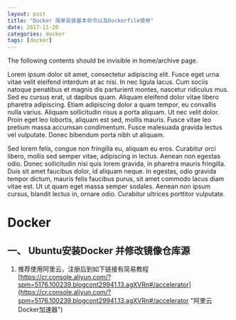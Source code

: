 ```yaml
---
layout: post
title: "Docker 简单安装基本命令以及Dockerfile使用"
date: 2017-11-20
categories: docker
tags: [docker]
---
```



The following contents should be invisible in home/archive page.

<!-- more -->

Lorem ipsum dolor sit amet, consectetur adipiscing elit. Fusce eget urna vitae velit eleifend interdum at ac nisi. In nec ligula lacus. Cum sociis natoque penatibus et magnis dis parturient montes, nascetur ridiculus mus. Sed eu cursus erat, ut dapibus quam. Aliquam eleifend dolor vitae libero pharetra adipiscing. Etiam adipiscing dolor a quam tempor, eu convallis nulla varius. Aliquam sollicitudin risus a porta aliquam. Ut nec velit dolor. Proin eget leo lobortis, aliquam est sed, mollis mauris. Fusce vitae leo pretium massa accumsan condimentum. Fusce malesuada gravida lectus vel vulputate. Donec bibendum porta nibh ut aliquam.

Sed lorem felis, congue non fringilla eu, aliquam eu eros. Curabitur orci libero, mollis sed semper vitae, adipiscing in lectus. Aenean non egestas odio. Donec sollicitudin nisi quis lorem gravida, in pharetra mauris fringilla. Duis sit amet faucibus dolor, id aliquam neque. In egestas, odio gravida tempor dictum, mauris felis faucibus purus, sit amet commodo lacus diam vitae est. Ut ut quam eget massa semper sodales. Aenean non ipsum cursus, blandit lectus in, ornare odio. Curabitur ultrices porttitor vulputate.



# Docker

## 一、 Ubuntu安装Docker 并修改镜像仓库源

1. 推荐使用阿里云，注册后到如下链接有简易教程
[https://cr.console.aliyun.com/?spm=5176.100239.blogcont29941.13.agXVRn#/accelerator](https://cr.console.aliyun.com/?spm=5176.100239.blogcont29941.13.agXVRn#/accelerator "阿里云Docker加速器")

